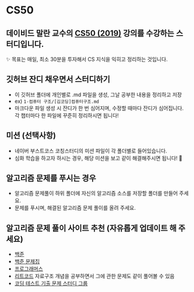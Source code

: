 # CS50
데이비드 말란 교수의 [CS50 (2019)](https://www.boostcourse.org/cs112/joinLectures/41485) 강의를 수강하는 스터디입니다.
---

✨ 목표는 매일, 최소 30분을 투자해서 CS 지식을 익히고 정리하는 것입니다.


## 깃허브 잔디 채우면서 스터디하기

- 이 깃허브 폴더에 개인별로 .md 파일을 생성, 그날 공부한 내용을 정리하고 저장
- ex) `1-컴퓨터 구조/[김코딩]컴퓨터구조.md`
- 마크다운 파일 생성 시 잔디가 한 번 심어지며, 수정할 때마다 잔디가 심어집니다. 각 챕터마다 한 파일에 꾸준히 정리하시면 됩니다!

## 미션 (선택사항)
- 네이버 부스트코스 코칭스터디의 미션 파일이 각 폴더별로 들어있습니다.
- 심화 학습을 하고자 하시는 경우, 해당 미션을 보고 같이 해결해주시면 됩니다! 🤟


## 알고리즘 문제를 푸시는 경우

- 알고리즘 문제풀이 하위 폴더에 자신의 알고리즘 소스를 저장할 폴더를 만들어 주세요.
- 문제를 푸시며, 해결된 알고리즘 문제 풀이를 올려 주세요.


## 알고리즘 문제 풀이 사이트 추천 (자유롭게 업데이트 해 주세요)
- [백준](https://www.acmicpc.net/)
- [백준 문제집](https://github.com/tony9402/baekjoon)
- [프로그래머스](https://programmers.co.kr/learn/challenges)
- [리트코드](https://leetcode.com/explore/learn/) 자료구조 개념을 공부하면서 그에 관한 문제도 같이 풀어볼 수 있음
- [코딩 테스트 기출 문제 스터디 그룹](https://github.com/CodeTest-StudyGroup/Code-Test-Study)
